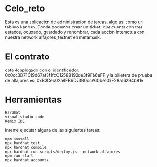 # Celo_reto
Esta es una aplicacion de administracion de tareas, algo asi como un tablero kanban. Donde podemos crear un ticket, que cuenta con tres estados, ocupado, guardado y renombrar, cada accion interactua con nuestra network alfajores_testnet en metamask.

# El contrato
esta desplegado con el identificador: 0x0cc3D71C19d67af8f1fcC12588192de3f9Fb6eFF y la billetera de prueba de alfajores es: 0xB3Cec02a8FB6D73B0ccA60be109F28a16294b81e

# Herramientas
````
Hardhat
visual studio code
Remix IDE
````
Intente ejecutar alguna de las siguientes tareas:
````
npm install
npx hardhat test
npx hardhat compile
npx hardhat run scripts/deploy.js --network alfajores
npm run start
npx hardhat accounts
````
